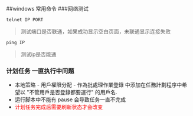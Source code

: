 ##windows 常用命令
###网络测试

`telnet IP PORT`
>测试端口是否联通，如果成功显示空白页面，未联通显示连接失败 

`ping IP`    
>测试ip是否能通  

### 计划任务 一直执行中问题
+ 本地策略 - 用戶權限分配 - 作為批處理作業登錄 中添加在任務計劃程序中希望以 "不管用戶是否登錄都要運行" 的用戶名.
+ 运行脚本中不能有 pause 会导致任务一直不完成
+ <span style="color: red">计划任务完成后需要刷新状态才会改变</span>
